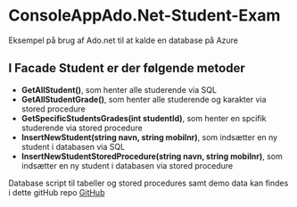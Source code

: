 # ConsoleAppAdo.Net-Student-Exam
Eksempel på brug af Ado.net til at kalde en database på Azure

## I Facade Student er der følgende metoder
* **GetAllStudent()**, som henter alle studerende via SQL
* **GetAllStudentGrade()**, som henter alle studerende og karakter via stored procedure
* **GetSpecificStudentsGrades(int studentId)**, som henter en spcifik studerende via stored procedure
* **InsertNewStudent(string navn, string mobilnr)**, som indsætter en ny student i databasen via SQL
* **InsertNewStudentStoredProcedure(string navn, string mobilnr)**, som indsætter en ny student i databasen via stored procedure

Database script til tabeller og stored procedures samt demo data kan findes i dette gitHub repo
[GitHub](https://github.com/MartinKierkegaard/StudentExamDB)


